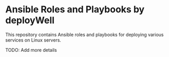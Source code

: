# Ansible Roles and Playbooks by deployWell

This repository contains Ansible roles and playbooks for deploying various services on Linux servers.

TODO: Add more details
